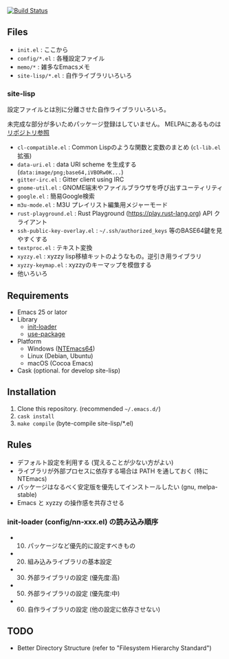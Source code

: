 [![Build Status](https://travis-ci.org/kosh04/.emacs.d.svg)](https://travis-ci.org/kosh04/.emacs.d)

## Files

- `init.el` : ここから
- `config/*.el` : 各種設定ファイル
- `memo/*` : 雑多なEmacsメモ
- `site-lisp/*.el` : 自作ライブラリいろいろ

### site-lisp

設定ファイルとは別に分離させた自作ライブラリいろいろ。

未完成な部分が多いためパッケージ登録はしていません。
MELPAにあるものは[リポジトリ参照](https://github.com/search?l=Emacs+Lisp&q=user%3Akosh04)

- `cl-compatible.el` : Common Lispのような関数と変数のまとめ (`cl-lib.el` 拡張)
- `data-uri.el` : data URI scheme を生成する (`data:image/png;base64,iVBORw0K...`)
- `gitter-irc.el` : Gitter client using IRC
- `gnome-util.el` : GNOME端末やファイルブラウザを呼び出すユーティリティ
- `google.el` : 簡易Google検索
- `m3u-mode.el` : M3U プレイリスト編集用メジャーモード
- `rust-playground.el` : Rust Playground (https://play.rust-lang.org) API クライアント
- `ssh-public-key-overlay.el` : `~/.ssh/authorized_keys` 等のBASE64鍵を見やすくする
- `textproc.el` : テキスト変換
- `xyzzy.el` : xyzzy lisp移植キットのようなもの。逆引き用ライブラリ
- `xyzzy-keymap.el` : xyzzyのキーマップを模倣する
- 他いろいろ

## Requirements

- Emacs 25 or lator
- Library
  - [init-loader](https://github.com/emacs-jp/init-loader)
  - [use-package](https://github.com/jwiegley/use-package)
- Platform
  - Windows ([NTEmacs64](https://github.com/chuntaro/NTEmacs64))
  - Linux (Debian, Ubuntu)
  - macOS (Cocoa Emacs)
- Cask (optional. for develop site-lisp)

## Installation

1. Clone this repository. (recommended `~/.emacs.d/`)
2. `cask install`
3. `make compile` (byte-compile site-lisp/*.el)

## Rules

- デフォルト設定を利用する (覚えることが少ない方がよい)
- ライブラリが外部プロセスに依存する場合は PATH を通しておく (特に NTEmacs)
- パッケージはなるべく安定版を優先してインストールしたい (gnu, melpa-stable)
- Emacs と xyzzy の操作感を共存させる

### init-loader (config/nn-xxx.el) の読み込み順序

- 10. パッケージなど優先的に設定すべきもの
- 20. 組み込みライブラリの基本設定
- 30. 外部ライブラリの設定 (優先度:高)
- 50. 外部ライブラリの設定 (優先度:中)
- 60. 自作ライブラリの設定 (他の設定に依存させない)

## TODO

- Better Directory Structure (refer to "Filesystem Hierarchy Standard")
